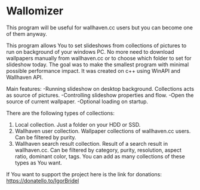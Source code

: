 # Wallomizer

This program will be useful for wallhaven.cc users but you can become one of them anyway.

This program allows You to set slideshows from collections of pictures to run on background of your windows PC.
No more need to download wallpapers manually from wallhaven.cc or to choose which folder to set for slideshow today.
The goal was to make the smallest program with minimal possible performance impact.
It was created on c++ using WinAPI and Wallhaven API.

Main features:
-Running slideshow on desktop background. Collections acts as source of pictures.
-Controlling slideshow properties and flow.
-Open the source of current wallpaper.
-Optional loading on startup.

There are the following types of collections:
1. Local collection.
Just a folder on your HDD or SSD.
2. Wallhaven user collection.
Wallpaper collections of wallhaven.cc users. Can be filtered by purity.
3. Wallhaven search result collection.
Result of a search result in wallhaven.cc. Can be filtered by category, purity, resolution, aspect ratio, dominant color, tags.
You can add as many collections of these types as You want.

If You want to support the project here is the link for donations:
https://donatello.to/IgorBridel
